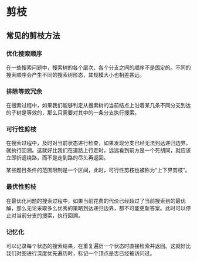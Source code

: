 # 剪枝

## 常见的剪枝方法

### 优化搜索顺序

在一些搜索问题中，搜索树的各个层次、各个分支之间的顺序不是固定的。不同的搜索顺序会产生不同的搜索树形态，其规模大小也相差甚远。

### 排除等效冗余

在搜索过程中，如果我们能够判定从搜索树的当前结点上沿着某几条不同分支到达的子树是等效的，那么只需要对其中的一条分支执行搜索。

### 可行性剪枝

在搜索过程中，及时对当前状态进行检查，如果发现分支已经无法到达递归边界，就执行回溯。这就好比我们在道路上行走时，远远看到前方是一个死胡同，就应该立即折返绕路，而不是走到路的尽头再返回。

某些题目条件的范围限制是一个区间，此时，可行性剪枝也被称为“上下界剪枝”。

### 最优性剪枝

在最优化问题的搜索过程中，如果当前花费的代价已经超过了当前搜索到的最优解，那么无论采取多么优秀的策略到达递归边界，都不可能更新答案。此时可以停止对当前分支的搜索，执行回溯。

### 记忆化 

可以记录每个状态的搜索结果，在重复遍历一个状态时直接检索并返回。这就好比我们对图进行深度优先遍历时，标记一个顶点是否已经被访问过。